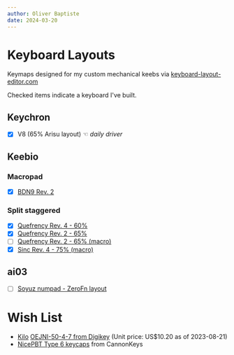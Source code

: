 ```yaml
---
author: Oliver Baptiste
date: 2024-03-20
---
```


# Keyboard Layouts

Keymaps designed for my custom mechanical keebs via [keyboard-layout-editor.com](http://www.keyboard-layout-editor.com/)

Checked items indicate a keyboard I've built.

## Keychron

* [x] V8 (65% Arisu layout) ☜ _daily driver_

## Keebio

### Macropad

* [x] [BDN9 Rev. 2](keebio-bdn9-rev2.md)

### Split staggered

* [x] [Quefrency Rev. 4 - 60%](keebio-quefrency-rev4-60.md)
* [x] [Quefrency Rev. 2 - 65%](keebio-quefrency-rev2-65.md)
* [ ] [Quefrency Rev. 2 - 65% (macro)](keebio-quefrency-rev2-65-macro.md)
* [x] [Sinc Rev. 4 - 75% (macro)](keebio-sinc-rev4-75-macro.md)

## ai03

* [ ] [Soyuz numpad - ZeroFn layout](ai03-soyuz-numpad-zerofn.md)

# Wish List

* [Kilo](http://www.kilointernational.com/knobs/oej-series) [OEJNI-50-4-7 from Digikey](https://www.digikey.com/en/products/detail/kilo-international/oejni-50-4-7/5970371) (Unit price: US$10.20 as of 2023-08-21)
* [NicePBT Type 6 keycaps](https://cannonkeys.com/products/nicepbt-type-6) from CannonKeys

